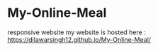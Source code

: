 # My-Online-Meal
responsive website
my website is hosted here : https://dilawarsingh12.github.io/My-Online-Meal/
